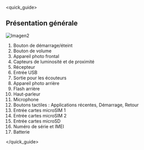<quick_guide>
## Présentation générale

![Imagen2](http://static.energysistem.com/images/manuals/42595/56051fb469242.jpg)

1.	Bouton de démarrage/éteint
2.	Bouton de volume
3.	Appareil photo frontal
4.	Capteurs de luminosité et de proximité
5.	Récepteur
6.	Entrée USB
7.	Sortie pour les écouteurs
8.	Appareil photo arrière
9.	Flash arrière
10.	Haut-parleur
11.	Microphone
12.	Boutons tactiles : Applications récentes, Démarrage, Retour
13.	Entrée cartes microSIM 1
14.	Entrée cartes microSIM 2
15.	Entrée cartes microSD
16.	Numéro de série et IMEI
17.	Batterie



</quick_guide>
